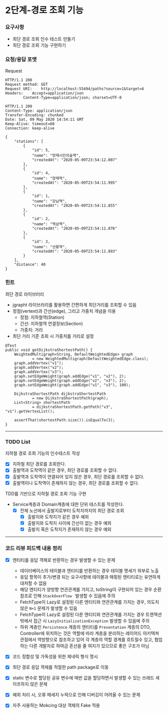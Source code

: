 # 2단계-경로 조회 기능

### 요구사항
- 최단 경로 조회 인수 테스트 만들기
- 최단 경로 조회 기능 구현하기

### 요청/응답 포맷
Request
```
HTTP/1.1 200 
Request method:	GET
Request URI:	http://localhost:55494/paths?source=1&target=6
Headers: 	Accept=application/json
		Content-Type=application/json; charset=UTF-8
```
```
HTTP/1.1 200 
Content-Type: application/json
Transfer-Encoding: chunked
Date: Sat, 09 May 2020 14:54:11 GMT
Keep-Alive: timeout=60
Connection: keep-alive

{
    "stations": [
        {
            "id": 5,
            "name": "양재시민의숲역",
            "createdAt": "2020-05-09T23:54:12.007"
        },
        {
            "id": 4,
            "name": "양재역",
            "createdAt": "2020-05-09T23:54:11.995"
        },
        {
            "id": 1,
            "name": "강남역",
            "createdAt": "2020-05-09T23:54:11.855"
        },
        {
            "id": 2,
            "name": "역삼역",
            "createdAt": "2020-05-09T23:54:11.876"
        },
        {
            "id": 3,
            "name": "선릉역",
            "createdAt": "2020-05-09T23:54:11.893"
        }
    ],
    "distance": 40
}
```

### 힌트
최단 경로 라이브러리
- jgrapht 라이브러리를 활용하면 간편하게 최단거리를 조회할 수 있음
- 정점(vertext)과 간선(edge), 그리고 가중치 개념을 이용
  - 정점: 지하철역(Station)
  - 간선: 지하철역 연결정보(Section)
  - 가중치: 거리
- 최단 거리 기준 조회 시 가중치를 거리로 설정

```
@Test
public void getDijkstraShortestPath() {
    WeightedMultigraph<String, DefaultWeightedEdge> graph
            = new WeightedMultigraph(DefaultWeightedEdge.class);
    graph.addVertex("v1");
    graph.addVertex("v2");
    graph.addVertex("v3");
    graph.setEdgeWeight(graph.addEdge("v1", "v2"), 2);
    graph.setEdgeWeight(graph.addEdge("v2", "v3"), 2);
    graph.setEdgeWeight(graph.addEdge("v1", "v3"), 100);

    DijkstraShortestPath dijkstraShortestPath
            = new DijkstraShortestPath(graph);
    List<String> shortestPath 
            = dijkstraShortestPath.getPath("v3", "v1").getVertexList();

    assertThat(shortestPath.size()).isEqualTo(3);
}
```

---
### TODO List
지하철 경로 조회 기능의 인수테스트 작성
  - [x] 지하철 최단 경로를 조회한다.
  - [x] 출발역과 도착역이 같은 경우, 최단 경로를 조회할 수 없다.
  - [x] 출발역과 도착역이 연결되어 있지 않은 경우, 최단 경로를 조회할 수 없다.
  - [x] 출발역이나 도착역이 존재하지 않는 경우, 최단 경로를 조회할 수 없다.
  
TDD를 기반으로 지하철 경로 조회 기능 구현
  - Service계층과 Domain계층에 대한 단위 테스트를 작성한다.
    - [x] 전체 노선에서 출발지로부터 도착지까지의 최단 경로 조회
      - [x] 출발지와 도착지가 같은 경우 예외
      - [x] 출발지와 도착지 사이에 간선이 없는 경우 예외
      - [x] 출발지 혹은 도착지가 존재하지 않는 경우 예외
---
### 코드 리뷰 피드백 내용 정리
- [x] 엔티티를 응답 객체로 반환하는 경우 발생할 수 있는 문제
  - 데이터베이스의 테이블과 엔티티를 반환하는 경우 테이블 명세가 외부로 노출
  - 응답 항목이 추가/변경 되는 요구사항에 테이블과 매핑된 엔티티로는 유연하게 대처할 수 없음
  - 해당 엔티티가 양방향 연관관계를 가지고, toString이 구현되어 있는 경우 순환 참조로 인해 `StackOverFlow ` 발생할 수 있음에 주의
  - FetchType이 Lazy로 설정된 다른 엔티티와 연관관계를 가지는 경우, 의도치 않은 `N+1` 문제가 발생할 수 있음
  - FetchType이 Lazy로 설정된 다른 엔티티와 연관관계를 가지는 경우 트랜잭션 밖에서 접근 시 `LazyInitializationException` 발생할 수 있음에 주의
  - 하위 계층인 `Persistence` 계층의 엔티티를 `Presentation` 계층의 DTO, Controller에 위치하는 것은 역할에 따라 계층을 분리하는 레이어드 아키텍쳐 관점에서 역방향으로 참조하고 있어 각 계층의 역할 경계를 흐트릴수 있고, 협업하는 다른 개발자로 하여금 혼선을 줄 여지가 있으므로 좋은 구조가 아님
- [x] 코드 정합성 및 가독성을 위한 제네릭 형식 명시
- [x] 최단 경로 응답 객체를 적절한 path package로 이동
- [x] static 변수로 할당된 공유 변수에 매번 값을 할당하면서 발생할 수 있는 쓰레드 세이프하지 않은 문제
- [x] 예외 처리 시, 오류 메세지 누락으로 인해 디버깅이 어려울 수 있는 문제
- [x] 자주 사용하는 Mokcing 대상 객체의 Fake 적용
 
